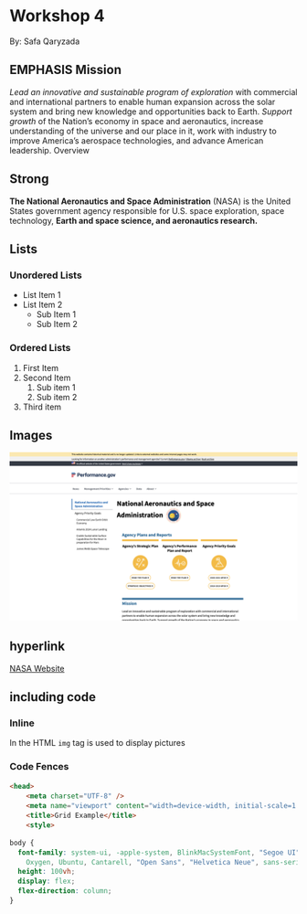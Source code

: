 # Workshop 4

By: Safa Qaryzada

## EMPHASIS Mission

*Lead an innovative and sustainable program of exploration* with commercial and international partners to enable human expansion across the solar system and bring new knowledge and opportunities back to Earth. _Support growth_ of the Nation’s economy in space and aeronautics, increase understanding of the universe and our place in it, work with industry to improve America’s aerospace technologies, and advance American leadership.
Overview

## Strong
**The National Aeronautics and Space Administration** (NASA) is the United States government agency responsible for U.S. space exploration, space technology, __Earth and space science, and aeronautics research.__

## Lists

### Unordered Lists
- List Item 1
- List Item 2
    - Sub Item 1
    - Sub Item 2
### Ordered Lists
1. First Item
2. Second Item
    1. Sub item 1
    2. Sub item 2
3. Third item

## Images
![the main page of the nasa website](./img/main%20page.png)

## hyperlink
[NASA Website](https://trumpadministration.archives.performance.gov/NASA/#:~:text=The%20National%20Aeronautics%20and%20Space,knowledge%2C%20and%20developing%20new%20technology.)

## including code

### Inline
In the HTML `img` tag is used to display pictures

### Code Fences
```html
<head>
    <meta charset="UTF-8" />
    <meta name="viewport" content="width=device-width, initial-scale=1.0" />
    <title>Grid Example</title>
    <style>
```

```css
body {
  font-family: system-ui, -apple-system, BlinkMacSystemFont, "Segoe UI", Roboto,
    Oxygen, Ubuntu, Cantarell, "Open Sans", "Helvetica Neue", sans-serif;
  height: 100vh;
  display: flex;
  flex-direction: column;
}
```